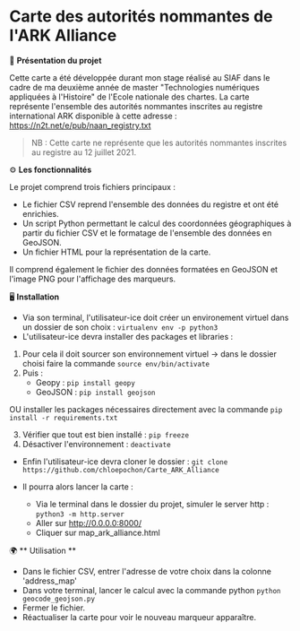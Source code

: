 # Carte des autorités nommantes de l'ARK Alliance


:camera_flash: **Présentation du projet**

Cette carte a été développée durant mon stage réalisé au SIAF dans le cadre de ma deuxième année de master "Technologies numériques appliquées à l'Histoire" de l'Ecole nationale des chartes.
La carte représente l'ensemble des autorités nommantes inscrites au registre international ARK disponible à cette adresse : https://n2t.net/e/pub/naan_registry.txt
> NB : Cette carte ne représente que les autorités nommantes inscrites au registre au 12 juillet 2021.

 
:gear: **Les fonctionnalités**

Le projet comprend trois fichiers principaux :
* Le fichier CSV reprend l'ensemble des données du registre et ont été enrichies.
* Un script Python permettant le calcul des coordonnées géographiques à partir du fichier CSV et le formatage de l'ensemble des données en GeoJSON.
* Un fichier HTML pour la représentation de la carte.

Il comprend également le fichier des données formatées en GeoJSON et l'image PNG pour l'affichage des marqueurs.
  
:desktop_computer: **Installation**
 
 * Via son terminal, l'utilisateur-ice doit créer un environement virtuel dans un dossier de son choix : `virtualenv env -p python3`
 * L'utilisateur-ice devra installer des packages et libraries : 
  1. Pour cela il doit sourcer son environnement virtuel 
    -> dans le dossier choisi faire la commande `source env/bin/activate` 
  2.  Puis : 
       - Geopy : `pip install geopy`
       - GeoJSON : `pip install geojson`
       
  OU installer les packages nécessaires directement avec la commande `pip install -r requirements.txt`
  
  3. Vérifier que tout est bien installé : `pip freeze`
  4. Désactiver l'environnement : `deactivate`
 
 * Enfin l'utilisateur-ice devra cloner le dossier : `git clone https://github.com/chloepochon/Carte_ARK_Alliance`
 
 * Il pourra alors lancer la carte : 
    - Via le terminal dans le dossier du projet, simuler le server http : `python3 -m http.server`
    - Aller sur http://0.0.0.0:8000/ 
    - Cliquer sur map_ark_alliance.html
  
  
 :earth_africa: ** Utilisation **
  
  - Dans le fichier CSV, entrer l'adresse de votre choix dans la colonne 'address_map'
  - Dans votre terminal, lancer le calcul avec la commande python `python geocode_geojson.py`
  - Fermer le fichier.
  - Réactualiser la carte pour voir le nouveau marqueur apparaître.
